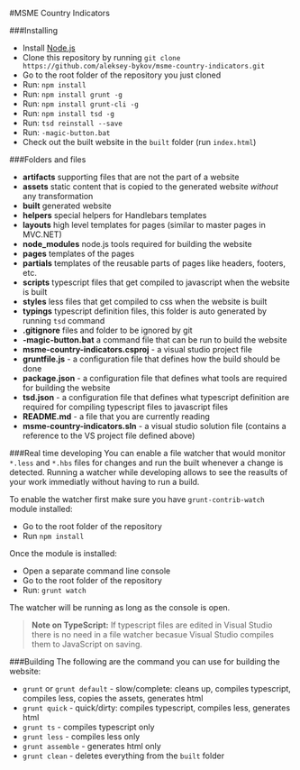 #MSME Country Indicators


###Installing

- Install [Node.js](http://nodejs.org/download/)
- Clone this repository by running `git clone https://github.com/aleksey-bykov/msme-country-indicators.git`
- Go to the root folder of the repository you just cloned
- Run: `npm install`
- Run: `npm install grunt -g`
- Run: `npm install grunt-cli -g`
- Run: `npm install tsd -g`
- Run: `tsd reinstall --save`
- Run: `-magic-button.bat`
- Check out the built website in the `built` folder (run `index.html`)

###Folders and files
- **artifacts** supporting files that are not the part of a website
- **assets** static content that is copied to the generated website *without* any transformation
- **built** generated website
- **helpers** special helpers for Handlebars templates
- **layouts** high level templates for pages (similar to master pages in MVC.NET)
- **node_modules** node.js tools required for building the website
- **pages** templates of the pages
- **partials** templates of the reusable parts of pages like headers, footers, etc.
- **scripts** typescript files that get compiled to javascript when the website is built
- **styles** less files that get compiled to css when the website is built
- **typings** typescript definition files, this folder is auto generated by running `tsd` command
- **.gitignore** files and folder to be ignored by git
- **-magic-button.bat** a command file that can be run to build the website
- **msme-country-indicators.csproj** - a visual studio project file
- **gruntfile.js** - a configuration file that defines how the build should be done
- **package.json** - a configuration file that defines what tools are required for building the website
- **tsd.json** - a configuration file that defines what typescript definition are required for compiling typescript files to javascript files
- **README.md** - a file that you are currently reading
- **msme-country-indicators.sln** - a visual studio solution file (contains a reference to the VS project file defined above)

###Real time developing
You can enable a file watcher that would monitor `*.less` and `*.hbs` files for changes and run the built whenever a change is detected. Running a watcher while developing allows to see the reasults of your work immediatly without having to run a build.

To enable the watcher first make sure you have `grunt-contrib-watch` module installed:
- Go to the root folder of the repository
- Run `npm install`

Once the module is installed:
- Open a separate command line console
- Go to the root folder of the repository
- Run: `grunt watch`

The watcher will be running as long as the console is open.

>**Note on TypeScript:** If typescript files are edited in Visual Studio there is no need in a file watcher becasue Visual Studio compiles them to JavaScript on saving.

###Building
The following are the command you can use for building the website:

- `grunt` or `grunt default` - slow/complete: cleans up, compiles typescript, compiles less, copies the assets, generates html
- `grunt quick` - quick/dirty: compiles typescript, compiles less, generates html
- `grunt ts` - compiles typescript only
- `grunt less` - compiles less only
- `grunt assemble` - generates html only
- `grunt clean` - deletes everything from the `built` folder
